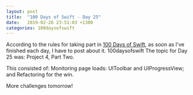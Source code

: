```yaml
---
layout: post
title:  "100 Days of Swift - Day 25"
date:   2019-02-26 23:51:03 +1300
categories: 100daysofswift
---
```

According to the rules for taking part in [100 Days of Swift](https://www.hackingwithswift.com/100), as soon as I've finished each day, I have to post about it.
100daysofswift
The topic for Day 25 was: Project 4, Part Two.

This consisted of: Monitoring page loads: UIToolbar and UIProgressView; and Refactoring for the win.

More challenges tomorrow!

